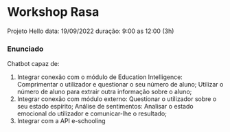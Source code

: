 # Workshop Rasa 
Projeto Hello
data: 19/09/2022
duração: 9:00 as 12:00 (3h)


### Enunciado

Chatbot capaz de:

1) Integrar conexão com o módulo de Education Intelligence: 
       Comprimentar o utilizador e questionar o seu número de aluno;
       Utilizar o número de aluno para extrair outra informação sobre o aluno;
2)  Integrar conexão com módulo externo: 
      Questionar o utilizador sobre o seu estado espírito;
      Análise de sentimentos: Analisar o estado emocional do utilizador e comunicar-lhe o resultado;
 3) Integrar com a API e-schooling 

